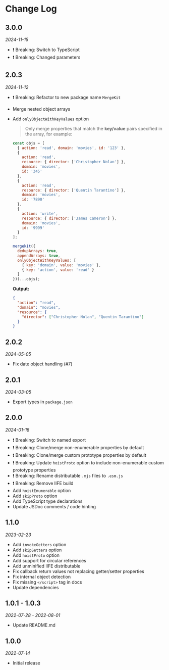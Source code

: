 # Change Log

## 3.0.0

_2024-11-15_

- ❗️ Breaking: Switch to TypeScript
- ❗️ Breaking: Changed parameters

## 2.0.3

_2024-11-12_

- ❗️ Breaking: Refactor to new package name `MergeKit`
- Merge nested object arrays
- Add `onlyObjectWithKeyValues` option

  > Only merge properties that match the **key/value** pairs specified in the array, for example:

  ```js
  const objs = [
    { action: 'read', domain: 'movies', id: '123' },
    {
      action: 'read',
      resource: { director: ['Christopher Nolan'] },
      domain: 'movies',
      id: '345'
    },
    {
      action: 'read',
      resource: { director: ['Quentin Tarantino'] },
      domain: 'movies',
      id: '7890'
    },
    {
      action: 'write',
      resource: { director: ['James Cameron'] },
      domain: 'movies',
      id: '9999'
    }
  ];

  mergekit({
    dedupArrays: true,
    appendArrays: true,
    onlyObjectWithKeyValues: [
      { key: 'domain', value: 'movies' },
      { key: 'action', value: 'read' }
    ]
  })(...objs);
  ```

  **Output:**

  ```json
  {
    "action": "read",
    "domain": "movies",
    "resource": {
      "director": ["Christopher Nolan", "Quentin Tarantino"]
    }
  }
  ```

## 2.0.2

_2024-05-05_

- Fix date object handling (#7)

## 2.0.1

_2024-03-05_

- Export types in `package.json`

## 2.0.0

_2024-01-18_

- ❗️ Breaking: Switch to named export
- ❗️ Breaking: Clone/merge non-enumerable properties by default
- ❗️ Breaking: Clone/merge custom prototype properties by default
- ❗️ Breaking: Update `hoistProto` option to include non-enumerable custom prototype properties
- ❗️ Breaking: Rename distributable `.mjs` files to `.esm.js`
- ❗️ Breaking: Remove IIFE build
- Add `hoistEnumerable` option
- Add `skipProto` option
- Add TypeScript type declarations
- Update JSDoc comments / code hinting

## 1.1.0

_2023-02-23_

- Add `invokeGetters` option
- Add `skipSetters` option
- Add `hoistProto` option
- Add support for circular references
- Add unminified IIFE distributable
- Fix callback return values not replacing getter/setter properties
- Fix internal object detection
- Fix missing `</script>` tag in docs
- Update dependencies

## 1.0.1 - 1.0.3

_2022-07-28 - 2022-08-01_

- Update README.md

## 1.0.0

_2022-07-14_

- Initial release
